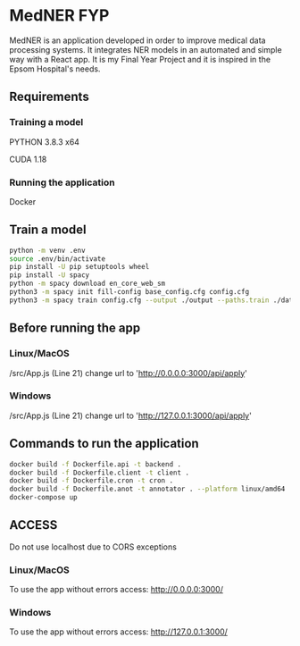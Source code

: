 # MedNER FYP

MedNER is an application developed in order to improve medical data processing systems. It integrates NER models in an automated and simple way with a React app.
It is my Final Year Project and it is inspired in the Epsom Hospital's needs.

## Requirements

### Training a model

PYTHON 3.8.3 x64

CUDA 1.18

### Running the application

Docker

## Train a model

```bash
python -m venv .env
source .env/bin/activate
pip install -U pip setuptools wheel
pip install -U spacy
python -m spacy download en_core_web_sm
python3 -m spacy init fill-config base_config.cfg config.cfg
python3 -m spacy train config.cfg --output ./output --paths.train ./data/training_data.spacy --paths.dev ./data/training_data.spacy --gpu-id 0

```

## Before running the app

### Linux/MacOS

/src/App.js (Line 21) change url to 'http://0.0.0.0:3000/api/apply'

### Windows

/src/App.js (Line 21) change url to 'http://127.0.0.1:3000/api/apply'

## Commands to run the application

```bash
docker build -f Dockerfile.api -t backend . 
docker build -f Dockerfile.client -t client .
docker build -f Dockerfile.cron -t cron .
docker build -f Dockerfile.anot -t annotator . --platform linux/amd64
docker-compose up 
```

## ACCESS

Do not use localhost due to CORS exceptions

### Linux/MacOS

To use the app without errors access: http://0.0.0.0:3000/

### Windows

To use the app without errors access: http://127.0.0.1:3000/